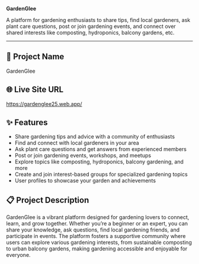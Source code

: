 **GardenGlee**

A platform for gardening enthusiasts to share tips, find local gardeners, ask plant care questions, post or join gardening events, and connect over shared interests like composting, hydroponics, balcony gardens, etc.

---

## 🌱 Project Name
GardenGlee

## 🌐 Live Site URL
https://gardenglee25.web.app/

## ✨ Features
- Share gardening tips and advice with a community of enthusiasts
- Find and connect with local gardeners in your area
- Ask plant care questions and get answers from experienced members
- Post or join gardening events, workshops, and meetups
- Explore topics like composting, hydroponics, balcony gardening, and more
- Create and join interest-based groups for specialized gardening topics
- User profiles to showcase your garden and achievements

## 📋 Project Description
GardenGlee is a vibrant platform designed for gardening lovers to connect, learn, and grow together. Whether you’re a beginner or an expert, you can share your knowledge, ask questions, find local gardening friends, and participate in events. The platform fosters a supportive community where users can explore various gardening interests, from sustainable composting to urban balcony gardens, making gardening accessible and enjoyable for everyone.

